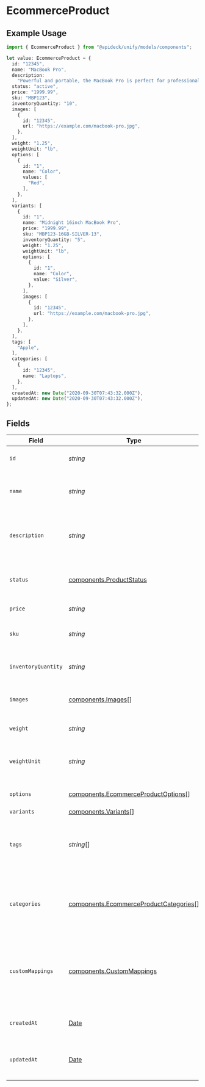 # EcommerceProduct

## Example Usage

```typescript
import { EcommerceProduct } from "@apideck/unify/models/components";

let value: EcommerceProduct = {
  id: "12345",
  name: "MacBook Pro",
  description:
    "Powerful and portable, the MacBook Pro is perfect for professionals and creatives.",
  status: "active",
  price: "1999.99",
  sku: "MBP123",
  inventoryQuantity: "10",
  images: [
    {
      id: "12345",
      url: "https://example.com/macbook-pro.jpg",
    },
  ],
  weight: "1.25",
  weightUnit: "lb",
  options: [
    {
      id: "1",
      name: "Color",
      values: [
        "Red",
      ],
    },
  ],
  variants: [
    {
      id: "1",
      name: "Midnight 16inch MacBook Pro",
      price: "1999.99",
      sku: "MBP123-16GB-SILVER-13",
      inventoryQuantity: "5",
      weight: "1.25",
      weightUnit: "lb",
      options: [
        {
          id: "1",
          name: "Color",
          value: "Silver",
        },
      ],
      images: [
        {
          id: "12345",
          url: "https://example.com/macbook-pro.jpg",
        },
      ],
    },
  ],
  tags: [
    "Apple",
  ],
  categories: [
    {
      id: "12345",
      name: "Laptops",
    },
  ],
  createdAt: new Date("2020-09-30T07:43:32.000Z"),
  updatedAt: new Date("2020-09-30T07:43:32.000Z"),
};
```

## Fields

| Field                                                                                            | Type                                                                                             | Required                                                                                         | Description                                                                                      | Example                                                                                          |
| ------------------------------------------------------------------------------------------------ | ------------------------------------------------------------------------------------------------ | ------------------------------------------------------------------------------------------------ | ------------------------------------------------------------------------------------------------ | ------------------------------------------------------------------------------------------------ |
| `id`                                                                                             | *string*                                                                                         | :heavy_check_mark:                                                                               | A unique identifier for an object.                                                               | 12345                                                                                            |
| `name`                                                                                           | *string*                                                                                         | :heavy_minus_sign:                                                                               | The name of the product as it should be displayed to customers.                                  | MacBook Pro                                                                                      |
| `description`                                                                                    | *string*                                                                                         | :heavy_minus_sign:                                                                               | A detailed description of the product.                                                           | Powerful and portable, the MacBook Pro is perfect for professionals and creatives.               |
| `status`                                                                                         | [components.ProductStatus](../../models/components/productstatus.md)                             | :heavy_minus_sign:                                                                               | The current status of the product (active or archived).                                          | active                                                                                           |
| `price`                                                                                          | *string*                                                                                         | :heavy_minus_sign:                                                                               | The price of the product.                                                                        | 1999.99                                                                                          |
| `sku`                                                                                            | *string*                                                                                         | :heavy_minus_sign:                                                                               | The stock keeping unit of the product.                                                           | MBP123                                                                                           |
| `inventoryQuantity`                                                                              | *string*                                                                                         | :heavy_minus_sign:                                                                               | The quantity of the product in stock.                                                            | 10                                                                                               |
| `images`                                                                                         | [components.Images](../../models/components/images.md)[]                                         | :heavy_minus_sign:                                                                               | An array of image URLs for the product.                                                          |                                                                                                  |
| `weight`                                                                                         | *string*                                                                                         | :heavy_minus_sign:                                                                               | The weight of the product.                                                                       | 1.25                                                                                             |
| `weightUnit`                                                                                     | *string*                                                                                         | :heavy_minus_sign:                                                                               | The unit of measurement for the weight of the product.                                           | lb                                                                                               |
| `options`                                                                                        | [components.EcommerceProductOptions](../../models/components/ecommerceproductoptions.md)[]       | :heavy_minus_sign:                                                                               | An array of options for the product.                                                             |                                                                                                  |
| `variants`                                                                                       | [components.Variants](../../models/components/variants.md)[]                                     | :heavy_minus_sign:                                                                               | N/A                                                                                              |                                                                                                  |
| `tags`                                                                                           | *string*[]                                                                                       | :heavy_minus_sign:                                                                               | An array of tags for the product, used for organization and searching.                           |                                                                                                  |
| `categories`                                                                                     | [components.EcommerceProductCategories](../../models/components/ecommerceproductcategories.md)[] | :heavy_minus_sign:                                                                               | An array of categories for the product, used for organization and searching.                     |                                                                                                  |
| `customMappings`                                                                                 | [components.CustomMappings](../../models/components/custommappings.md)                           | :heavy_minus_sign:                                                                               | When custom mappings are configured on the resource, the result is included here.                |                                                                                                  |
| `createdAt`                                                                                      | [Date](https://developer.mozilla.org/en-US/docs/Web/JavaScript/Reference/Global_Objects/Date)    | :heavy_minus_sign:                                                                               | The date and time when the object was created.                                                   | 2020-09-30T07:43:32.000Z                                                                         |
| `updatedAt`                                                                                      | [Date](https://developer.mozilla.org/en-US/docs/Web/JavaScript/Reference/Global_Objects/Date)    | :heavy_minus_sign:                                                                               | The date and time when the object was last updated.                                              | 2020-09-30T07:43:32.000Z                                                                         |